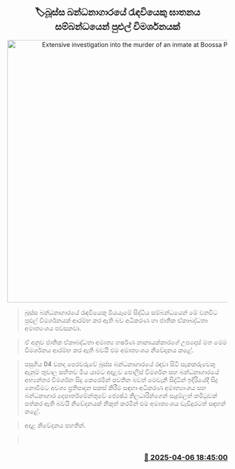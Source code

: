<p align='center'><b><h2 align='center' title='Extensive investigation into the murder of an inmate at Boossa Prison'>🏷බූස්ස බන්ධනාගාරයේ රැඳවියෙකු ඝාතනය සම්බන්ධයෙන් පුළුල් විමර්ශනයක්</h2></b></p>
<p align='center'><img src='https://helakuru.sgp1.cdn.digitaloceanspaces.com/esana/images/lib/bussa-prison.jpg' width='600' alt='Extensive investigation into the murder of an inmate at Boossa Prison'></p>

> බූස්ස බන්ධනාගාරයේ රැඳවියෙකු මියයෑමේ සිද්ධිය සම්බන්ධයෙන් මේ වනවිට පුළුල් විමර්ශනයක් ආරම්භ කර ඇති බව අධිකරණ හා ජාතික ඒකාබද්ධතා අමාත්‍යංශය පවසනවා.

> ඒ අනුව ජාතික ඒකාබද්ධතා අමාත්‍ය හර්ෂණ නානායක්කාරගේ උපදෙස් මත මෙම විමර්ශනය ආරම්භ කර ඇති බවයි එම අමාත්‍යංශය නිවේදනය කළේ.

> පසුගිය 04 වනදා පෙරවරුවේ බූස්ස බන්ධනාගාරයේ රඳවා සිටි සැකකරුවෙකු ඇනුම් තුවාල සහිතව මිය යාමට අදාළව පොලිස් විමර්ශන සහ බන්ධනාගාරයේ අභ්‍යන්තර විමර්ශන සිදු කෙරෙමින් පවතින බවත් මෙවැනි සිද්ධීන් ඉදිරියේදී සිදු නොවීමට අවශ්‍ය ප්‍රතිපාදන සකස් කිරීම සඳහා අධිකරණ අමාත්‍යාංශය සහ බන්ධනාගාර දෙපාර්තමේන්තුවේ ජ්‍යෙෂ්ඨ නිලධාරින්ගෙන් සැදුම්ලත් කමිටුවක් පත්කර ඇති බවයි නිවේදනයක් නිකුත් කරමින් එම අමාත්‍යංශය වැඩිදුරටත් සඳහන් කළේ.

> අදාළ නිවේදනය පහතින්. 

>  



<h3 align='right'><a href='https://www.helakuru.lk/esana/p/109007/'>📅 2025-04-06 18:45:00</a></h3>
